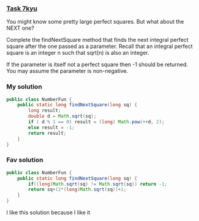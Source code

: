 ###  [Task 7kyu](https://www.codewars.com/kata/56269eb78ad2e4ced1000013/train/java)

You might know some pretty large perfect squares. But what about the NEXT one?

Complete the findNextSquare method that finds the next integral perfect square after the one passed as a parameter. Recall that an integral perfect square is an integer n such that sqrt(n) is also an integer.

If the parameter is itself not a perfect square then -1 should be returned. You may assume the parameter is non-negative.

### My solution
```Java
public class NumberFun {
    public static long findNextSquare(long sq) {
        long result;
        double d = Math.sqrt(sq);
        if ( d % 1 == 0) result = (long) Math.pow(++d, 2);
        else result = -1;
        return result;
    }
}
```

### Fav solution

```Java
public class NumberFun {
    public static long findNextSquare(long sq) {
        if((long)Math.sqrt(sq) != Math.sqrt(sq)) return -1;
        return sq+(2*(long)Math.sqrt(sq))+1;
    }
}

```
I like this solution because I like it
